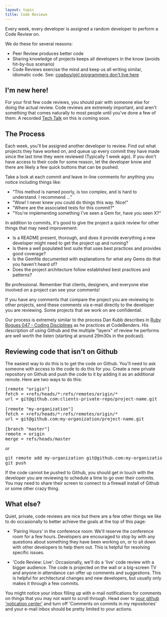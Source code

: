 ```yaml
---
layout: topic
title: Code Reviews
---
```


Every week, every developer is assigned a random developer to perform a Code Review on.

We do these for several reasons:

* Peer Review produces better code
* Sharing knowledge of projects keeps all developers in the know (avoids hit-by-bus scenario)
* Code Reviews exercise the mind and keep us all writing similar, idiomatic code. See: <a href=">http://napkin.highgroove.com/articles/2011/02/06/cowboy-girl-programmers-dont-live-here">cowboy/girl programmers don't live here</a>

## I'm new here!

For your first few code reviews, you should pair with someone else for doing the actual review. Code reviews are extremely important, and aren't something that comes naturally to most people until you've done a few of them. A recorded <a href="/topics/tech-talks.html">Tech Talk</a> on this is coming soon.

## The Process

Each week, you'll be assigned another developer to review. Find out what projects they have worked on, and queue up every commit they have made since the last time they were reviewed (Typically 1 week ago). If you don't have access to their code for some reason, let the developer know and there are likely a few quick buttons that can be pushed.

Take a look at each commit and leave in-line comments for anything you notice including things like:

* "This method is named poorly, is too complex, and is hard to understand. I recommend ..."
* "Wow! I never knew you could do things this way. Nice!"
* "Where are the associated tests for this commit?"
* "You're implementing something I've seen a Gem for, have you seen X?"

In addition to commits, it's good to give the project a quick review for other things that may need improvement:

* Is a README present, thorough, and does it provide everything a new developer might need to get the project up and running?
* Is there a well populated test suite that uses best practices and provides good coverage?
* Is the Gemfile documented with explanations for what any Gems do that you haven't heard of?
* Does the project architecture follow established best practices and patterns?

Be professional. Remember that clients, designers, and everyone else involved on a project can see your comments!

If you have any comments that compare the project you are reviewing to other projects, send these comments via e-mail directly to the developer you are reviewing. Some projects that we work on are confidential.

Our process is extremely similar to the process Dan Kubb describes in [Ruby Rogues 047 - Coding Disciplines](http://rubyrogues.com/047-rr-coding-disciplines/) as he practices at CodeBenders.  His description of using Github and the multiple "layers" of review he performs are well worth the listen (starting at around 29m30s in the podcast).

## Reviewing code that isn't on Github

The easiest way to do this is to get the code on Github. You'll need to ask someone with access to the code to do this for you. Create a new private repository on Github and push the code to it by adding it as an additional remote.  Here are two ways to do this:

<pre>
[remote "origin"]
fetch = +refs/heads/*:refs/remotes/origin/*
url = git@github.com:clients-private-repo/project-name.git

[remote "my-organization"]
fetch = +refs/heads/*:refs/remotes/origin/*
url = git@github.com:my-organization/project-name.git

[branch "master"]
remote = origin
merge = refs/heads/master
</pre>

*or*

<pre>
git remote add my-organization git@github.com:my-organization/project-name.git
git push
</pre>

If the code cannot be pushed to Github, you should get in touch with the developer you are reviewing to schedule a time to go over their commits. You may need to share their screen to connect to a firewall install of Github or some other crazy thing.

## What else?

Quiet, private, code reviews are nice but there are a few other things we like to do occasionally to better achieve the goals at the top of this page:

* 'Pairing Hours' in the conference room:  We'll reserve the conference room for a few hours. Developers are encouraged to stop by with any questions about something they have been working on, or to sit down with other developers to help them out. This is helpful for resolving specific issues.

* 'Code Review: Live':  Occasionally, we'll do a 'live' code review with a bigger audience. The code is projected on the wall or a big-screen TV and anyone in attendance can offer up comments and suggestions. This is helpful for architectural changes and new developers, but usually only makes it through a few commits.

You might notice your inbox filling up with e-mail notifications for comments on things that you may not want to scroll through.  Head over to <a href="https://github.com/settings/notifications">your github 'notication center'</a> and turn off 'Comments on commits in my repositories' and your e-mail inbox should be pretty limited to your actions.

